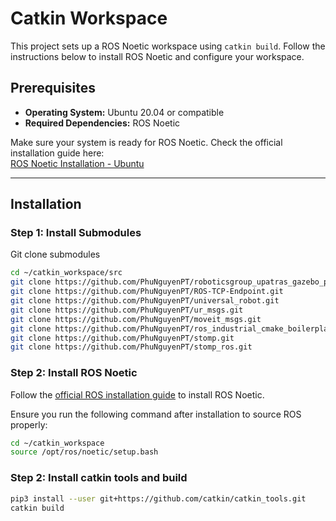 # Catkin Workspace

This project sets up a ROS Noetic workspace using `catkin build`. Follow the instructions below to install ROS Noetic and configure your workspace.

## Prerequisites

- **Operating System:** Ubuntu 20.04 or compatible  
- **Required Dependencies:** ROS Noetic  

Make sure your system is ready for ROS Noetic. Check the official installation guide here:  
[ROS Noetic Installation - Ubuntu](https://wiki.ros.org/noetic/Installation/Ubuntu)

---

## Installation

### Step 1: Install Submodules

Git clone submodules

```bash
cd ~/catkin_workspace/src
git clone https://github.com/PhuNguyenPT/roboticsgroup_upatras_gazebo_plugins.git
git clone https://github.com/PhuNguyenPT/ROS-TCP-Endpoint.git
git clone https://github.com/PhuNguyenPT/universal_robot.git
git clone https://github.com/PhuNguyenPT/ur_msgs.git
git clone https://github.com/PhuNguyenPT/moveit_msgs.git
git clone https://github.com/PhuNguyenPT/ros_industrial_cmake_boilerplate.git
git clone https://github.com/PhuNguyenPT/stomp.git
git clone https://github.com/PhuNguyenPT/stomp_ros.git
```

### Step 2: Install ROS Noetic

Follow the [official ROS installation guide](https://wiki.ros.org/noetic/Installation/Ubuntu) to install ROS Noetic. 

Ensure you run the following command after installation to source ROS properly:

```bash
cd ~/catkin_workspace
source /opt/ros/noetic/setup.bash
```

### Step 2: Install catkin tools and build

```bash
pip3 install --user git+https://github.com/catkin/catkin_tools.git
catkin build
```
